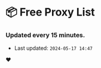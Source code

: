 # :package: Free Proxy List
### Updated every 15 minutes.

- Last updated: `2024-05-17 14:47`

:heart:

